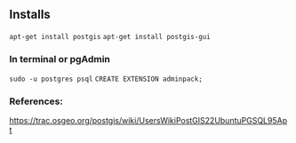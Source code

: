 ## Installs
`apt-get install postgis`
`apt-get install postgis-gui`

### In terminal or pgAdmin
`sudo -u postgres psql`
`CREATE EXTENSION adminpack;`

### References:
https://trac.osgeo.org/postgis/wiki/UsersWikiPostGIS22UbuntuPGSQL95Apt



